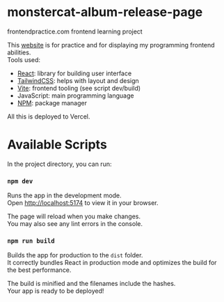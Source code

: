 # **monstercat-album-release-page**
frontendpractice.com frontend learning project

This [website](https://monstercat-album-release-page.vercel.app/) is for practice and for displaying my programming frontend abilities. </br>
Tools used:
- [React](https://reactjs.org/docs/getting-started.html): library for building user interface
- [TailwindCSS](https://tailwindcss.com/): helps with layout and design
- [Vite](https://vitejs.dev/): frontend tooling (see script dev/build)
- JavaScript: main programming language
- [NPM](https://www.npmjs.com/): package manager

All this is deployed to Vercel.

# Available Scripts

In the project directory, you can run:

### `npm dev`

Runs the app in the development mode.\
Open [http://localhost:5174](http://localhost:5174) to view it in your browser.

The page will reload when you make changes.\
You may also see any lint errors in the console.

### `npm run build`

Builds the app for production to the `dist` folder.\
It correctly bundles React in production mode and optimizes the build for the best performance.

The build is minified and the filenames include the hashes.\
Your app is ready to be deployed!
